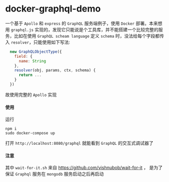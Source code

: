 # docker-graphql-demo

一个基于 `Apollo` 和 `express` 的 `GraphQL` 服务端例子，使用 `Docker` 部署。本来想用 `graphql.js` 实现的，发现它只能说是个工具库，并不能搭建一个比较完整的服务，比如在使用 `GraphQL scheam language` 定义 `schema` 时，没法给每个字段都传入  `resolver`，只能使用如下写法:
```javascript
  new GraphQLObjectType({
    field: {
      name: String
    },
    resolver(obj, params, ctx, schema) {
      return ...
    }
  })
```
故使用完整的 `Apollo` 实现

#### 使用
运行
```
npm i
sudo docker-compose up
```
打开 `http://localhost:8080/graphql` 就能看到 `GraphQL` 的交互式调试器了

#### 注意
其中 `wait-for-it.sh` 来自 https://github.com/vishnubob/wait-for-it ， 是为了保证 `Graphql` 服务在 `mongodb` 服务启动之后再启动

